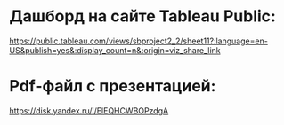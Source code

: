 # Дашборд на сайте Tableau Public:
https://public.tableau.com/views/sbproject2_2/sheet11?:language=en-US&publish=yes&:display_count=n&:origin=viz_share_link
# Pdf-файл с презентацией:
https://disk.yandex.ru/i/ElEQHCWBOPzdgA
